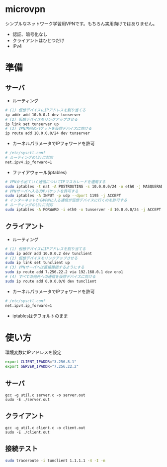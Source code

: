 # microvpn

シンプルなネットワーク学習用VPNです。もちろん実用向けではありません。

- 認証、暗号化なし
- クライアントはひとつだけ
- IPv4

# 準備

## サーバ

* ルーティング

```sh
# (1) 仮想デバイスにIPアドレスを割り当てる
ip addr add 10.0.0.1 dev tunserver
# (2) 仮想デバイスをリンクアップさせる
ip link set tunserver up
# (3) VPN内宛のパケットを仮想デバイスに向ける
ip route add 10.0.0.0/24 dev tunserver
```

* カーネルパラメータでIPフォワードを許可

```sh
# /etc/sysctl.conf
# ルーティングの(3)に対応
net.ipv4.ip_forward=1
```

* ファイアウォール(iptables)

```sh
# VPNから出ていく通信についてIPマスカレードを適用する
sudo iptables -t nat -A POSTROUTING -s 10.0.0.0/24 -o eth0 -j MASQUERADE
# VPNサーバへ入るUDPパケットを許可する
sudo iptables -A INPUT -p udp --dport 1195 -j ACCEPT
# インターネットからVPNに入る通信が仮想デバイスに行くのを許可する
# ルーティングの(3)に対応
sudo iptables -A FORWARD -i eth0 -o tunserver -d 10.0.0.0/24 -j ACCEPT
```


## クライアント

* ルーティング

```sh
# (1) 仮想デバイスにIPアドレスを割り当てる
sudo ip addr add 10.0.0.2 dev tunclient
# (2) 仮想デバイスをリンクアップさせる
sudo ip link set tunclient up
# (3) VPNサーバへは直接接続するようにする
sudo ip route add 7.256.22.2 via 192.168.0.1 dev eno1
# (4) すべての宛先への通信を仮想デバイスに向ける
sudo ip route add 0.0.0.0/0 dev tunclient
```

* カーネルパラメータでIPフォワードを許可

```sh
# /etc/sysctl.conf
net.ipv4.ip_forward=1
```

* iptablesはデフォルトのまま

# 使い方

環境変数にIPアドレスを設定

```sh
export CLIENT_IPADDR="3.256.8.1"
export SERVER_IPADDR="7.256.22.2"
```

## サーバ

```
gcc -g util.c server.c -o server.out
sudo -E ./server.out
```

## クライアント

```
gcc -g util.c client.c -o client.out
sudo -E ./client.out
```

## 接続テスト

```sh
sudo traceroute -i tunclient 1.1.1.1 -4 -I -n
```
